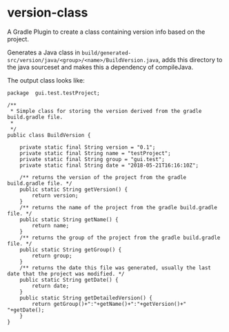 # version-class
A Gradle Plugin to create a class containing version info based on the project.

Generates a Java class in `build/generated-src/version/java/<group>/<name>/BuildVersion.java`, adds this directory to the java sourceset 
and makes this a dependency of compileJava.

The output class looks like:
```
package  gui.test.testProject;

/**
 * Simple class for storing the version derived from the gradle build.gradle file.
 *
 */
public class BuildVersion {

    private static final String version = "0.1";
    private static final String name = "testProject";
    private static final String group = "gui.test";
    private static final String date = "2018-05-21T16:16:10Z";

    /** returns the version of the project from the gradle build.gradle file. */
    public static String getVersion() {
        return version;
    }
    /** returns the name of the project from the gradle build.gradle file. */
    public static String getName() {
        return name;
    }
    /** returns the group of the project from the gradle build.gradle file. */
    public static String getGroup() {
        return group;
    }
    /** returns the date this file was generated, usually the last date that the project was modified. */
    public static String getDate() {
        return date;
    }
    public static String getDetailedVersion() {
        return getGroup()+":"+getName()+":"+getVersion()+" "+getDate();
    }
}

```
